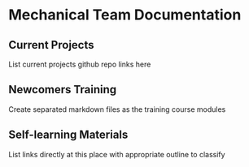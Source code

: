 # Mechanical Team Documentation

## Current Projects

List current projects github repo links here

## Newcomers Training

Create separated markdown files as the training course modules

## Self-learning Materials

List links directly at this place with appropriate outline to classify 

